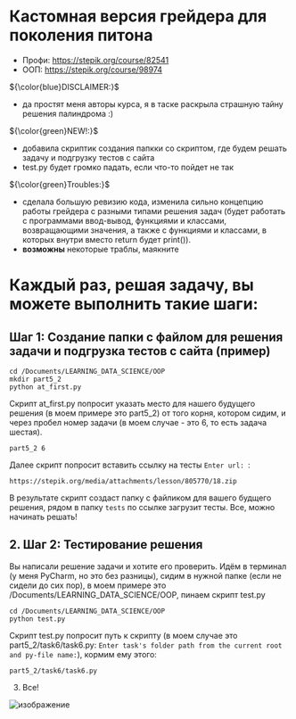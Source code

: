 # Кастомная версия грейдера для поколения питона

* Профи: https://stepik.org/course/82541
* ООП: https://stepik.org/course/98974

${\color{blue}DISCLAIMER:}$
* да простят меня авторы курса, я в таске раскрыла страшную тайну решения палиндрома :)

${\color{green}NEW!:}$

* добавила скриптик создания папкки со скриптом, где будем решать задачу и подгрузку тестов с сайта
* test.py будет громко падать, если что-то пойдет не так

${\color{green}Troubles:}$
* сделала большую ревизию кода, изменила сильно концепцию работы грейдера с разными типами решения задач (будет работать с программами ввод-вывод, функциями и классами, возвращающими значения, а также с функциями и классами, в которых внутри вместо return будет print()).
* **возможны** некоторые траблы, маякните

# Каждый раз, решая задачу, вы можете выполнить такие шаги:

## Шаг 1: Создание папки с файлом для решения задачи и подгрузка тестов с сайта  (пример)


    cd /Documents/LEARNING_DATA_SCIENCE/OOP
    mkdir part5_2
    python at_first.py

Скрипт at_first.py попросит указать место для нашего будущего решения (в моем примере это part5_2) от того корня, котором сидим, и через пробел номер задачи (в моем случае - это 6, то есть задача шестая). 

    part5_2 6

Далее скрипт попросит вставить ссылку на тесты `Enter url: `:

    https://stepik.org/media/attachments/lesson/805770/18.zip
    
В результате скрипт создаст папку с файликом для вашего будщего решения, рядом в папку `tests` по ссылке загрузит тесты. Все, можно начинать решать!

## 2. Шаг 2: Тестирование решения

Вы написали решение задачи и хотите его проверить. Идём в терминал (у меня PyCharm, но это без разницы), сидим в нужной папке (если не сидели до сих пор), в моем примере это /Documents/LEARNING_DATA_SCIENCE/OOP, пинаем скрипт test.py

    cd /Documents/LEARNING_DATA_SCIENCE/OOP
    python test.py

Скрипт test.py попросит путь к скрипту (в моем случае это part5_2/task6/task6.py: `Enter task's folder path from the current root and py-file name:`), кормим ему этого: 

    part5_2/task6/task6.py

3. Все!

![изображение](https://github.com/PavloOps/python_generation_grader/assets/81432445/7b9e1963-ec07-4910-987a-008273a5c1e8)
